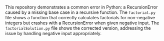 This repository demonstrates a common error in Python: a RecursionError caused by a missing base case in a recursive function. The `factorial.py` file shows a function that correctly calculates factorials for non-negative integers but crashes with a RecursionError when given negative input. The `factorialSolution.py` file shows the corrected version, addressing the issue by handling negative input appropriately.